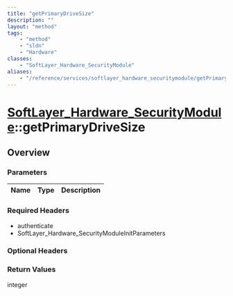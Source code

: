 ```yaml
---
title: "getPrimaryDriveSize"
description: ""
layout: "method"
tags:
    - "method"
    - "sldn"
    - "Hardware"
classes:
    - "SoftLayer_Hardware_SecurityModule"
aliases:
    - "/reference/services/softlayer_hardware_securitymodule/getPrimaryDriveSize"
---
```

# [SoftLayer_Hardware_SecurityModule](/reference/services/SoftLayer_Hardware_SecurityModule)::getPrimaryDriveSize




## Overview 


### Parameters 
|Name | Type | Description |
| --- | --- | --- |


### Required Headers
* authenticate
* SoftLayer_Hardware_SecurityModuleInitParameters

### Optional Headers

### Return Values
integer

